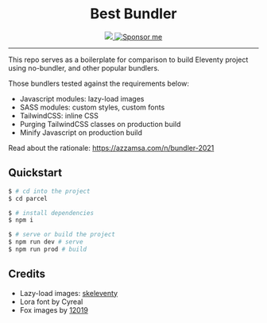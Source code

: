 <div align="center">
<h1>Best Bundler</h1>

<a href="https://builds.sr.ht/~azzamsa/best-bundler?">
<img src="https://builds.sr.ht/~azzamsa/best-bundler.svg">
</a>
<a href="https://azzamsa.com/support/">
<img alt="Sponsor me" src="https://img.shields.io/badge/Sponsor%20Me-%F0%9F%92%96-ff69b4">
</a>
<p></p>

</div>

---

This repo serves as a boilerplate for comparison to build Eleventy project using
no-bundler, and other popular bundlers.

Those bundlers tested against the requirements below:

- Javascript modules: lazy-load images
- SASS modules: custom styles, custom fonts
- TailwindCSS: inline CSS
- Purging TailwindCSS classes on production build
- Minify Javascript on production build

Read about the rationale: https://azzamsa.com/n/bundler-2021

## Quickstart

``` bash
$ # cd into the project
$ cd parcel

$ # install dependencies
$ npm i

$ # serve or build the project
$ npm run dev # serve
$ npm run prod # build
```


## Credits

- Lazy-load images: [skeleventy](https://github.com/josephdyer/skeleventy)
- Lora font by Cyreal
- Fox images by [12019](https://pixabay.com/photos/fox-animal-wildlife-red-fox-furry-1883658/)
